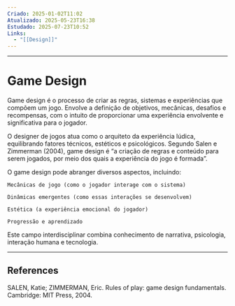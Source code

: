 ```yaml
---
Criado: 2025-01-02T11:02
Atualizado: 2025-05-23T16:38
Estudado: 2025-07-23T10:52
Links:
  - "[[Design]]"
---
```

---
# Game Design

Game design é o processo de criar as regras, sistemas e experiências que compõem um jogo. Envolve a definição de objetivos, mecânicas, desafios e recompensas, com o intuito de proporcionar uma experiência envolvente e significativa para o jogador.

O designer de jogos atua como o arquiteto da experiência lúdica, equilibrando fatores técnicos, estéticos e psicológicos. Segundo Salen e Zimmerman (2004), game design é “a criação de regras e conteúdo para serem jogados, por meio dos quais a experiência do jogo é formada”.

O game design pode abranger diversos aspectos, incluindo:

    Mecânicas de jogo (como o jogador interage com o sistema)

    Dinâmicas emergentes (como essas interações se desenvolvem)

    Estética (a experiência emocional do jogador)

    Progressão e aprendizado

Este campo interdisciplinar combina conhecimento de narrativa, psicologia, interação humana e tecnologia.

---
## References

SALEN, Katie; ZIMMERMAN, Eric. Rules of play: game design fundamentals. Cambridge: MIT Press, 2004.